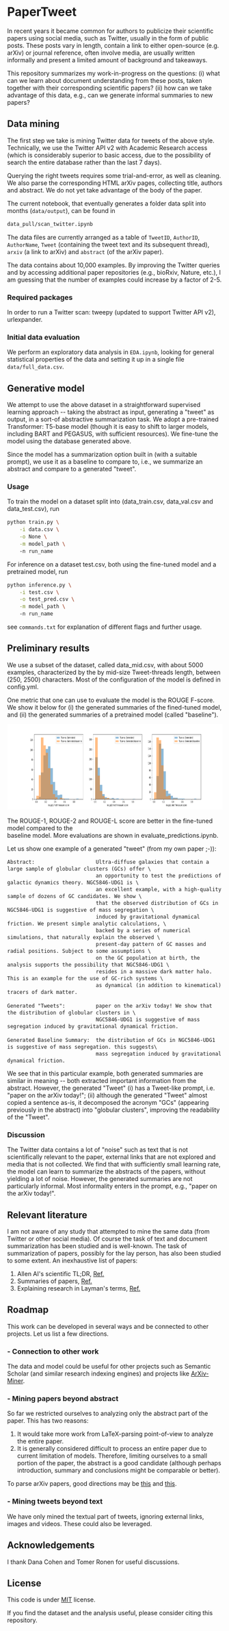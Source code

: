 # PaperTweet

In recent years it became common for authors to publicize their scientific papers 
using social media, such as Twitter, usually in the form of public posts. These posts 
vary in length, contain a link to either open-source (e.g. arXiv) or journal reference, 
often involve media, are usually written informally and present a limited amount of 
background and takeaways. 

This repository summarizes my work-in-progress on the questions: (i) what can we learn 
about document understanding from these posts, taken together with their corresponding 
scientific papers? (ii) how can we take advantage of this data, e.g., can we generate
informal summaries to new papers?


## Data mining

The first step we take is mining Twitter data for tweets of the above style. 
Technically, we use the Twitter API v2 with Academic Research access (which is 
considerably superior to basic access, due to the possibility of search the entire 
database rather than the last 7 days).

Querying the right tweets requires some trial-and-error, as well as cleaning. 
We also parse the corresponding HTML arXiv pages, collecting title, authors and abstract. 
We do not yet take advantage of the body of the paper.

The current notebook, that eventually generates a folder data split into months 
(```data/output```), can be found in

```bash
data_pull/scan_twitter.ipynb
```

The data files are currently arranged as a table of `TweetID`, `AuthorID`, 
`AuthorName`, `Tweet` (containing the tweet text and its subsequent thread), 
`arxiv` (a link to arXiv) and `abstract` (of the arXiv paper). 

The data contains about 10,000 examples. By improving the Twitter queries and by
accessing additional paper repositories (e.g., bioRxiv, Nature, etc.), 
I am guessing that the number of examples could increase by a factor of 2-5.


### Required packages

In order to run a Twitter scan: 
tweepy (updated to support Twitter API v2), urlexpander.

### Initial data evaluation

We perform an exploratory data analysis in ```EDA.ipynb```, looking for general statistical 
properties of the data and setting it up in a single file ```data/full_data.csv```.

## Generative model

We attempt to use the above dataset in a straightforward supervised learning approach -- 
taking the abstract as input, generating a "tweet" as output, in a sort-of abstractive summarization task. 
We adopt a pre-trained Transformer: T5-base model 
(though it is easy to shift to larger models, including BART and PEGASUS, with sufficient resources). 
We fine-tune the model using the database generated above.

Since the model has a summarization option built in (with a suitable prompt), we use 
it as a baseline to compare to, i.e., we summarize an abstract and compare to a generated
"tweet". 


### Usage

To train the model on a dataset split into (data_train.csv, data_val.csv and data_test.csv), 
run
```bash
python train.py \
    -i data.csv \
    -o None \
    -m model_path \ 
    -n run_name
```
For inference on a dataset test.csv, both using the fine-tuned model and a pretrained model, run
```bash
python inference.py \
    -i test.csv \
    -o test_pred.csv \
    -m model_path \ 
    -n run_name
```
see ```commands.txt``` for explanation of different flags and further usage.

## Preliminary results
We use a subset of the dataset, called data_mid.csv, with about 5000 examples, 
characterized by the by mid-size Tweet-threads length, between (250, 2500) characters. 
Most of the configuration of the model is defined in config.yml.

One metric that one can use to evaluate the model is the ROUGE F-score. We show it below 
for (i) the generated summaries of the fined-tuned model, and (ii) the generated summaries 
of a pretrained model (called "baseline").

<p>
<img src="figures/rouge_hist.png" height="200">
</p>

The ROUGE-1, ROUGE-2 and ROUGE-L score are better in the fine-tuned model compared to the  
baseline model. More evaluations are shown in evaluate_predictions.ipynb. 

Let us show one example of a generated "tweet" (from my own paper ;-)):
```
Abstract:                    Ultra-diffuse galaxies that contain a large sample of globular clusters (GCs) offer \ 
                             an opportunity to test the predictions of galactic dynamics theory. NGC5846-UDG1 is \ 
                             an excellent example, with a high-quality sample of dozens of GC candidates. We show \
                             that the observed distribution of GCs in NGC5846-UDG1 is suggestive of mass segregation \
                             induced by gravitational dynamical friction. We present simple analytic calculations, \
                             backed by a series of numerical simulations, that naturally explain the observed \
                             present-day pattern of GC masses and radial positions. Subject to some assumptions \
                             on the GC population at birth, the analysis supports the possibility that NGC5846-UDG1 \
                             resides in a massive dark matter halo. This is an example for the use of GC-rich systems \
                             as dynamical (in addition to kinematical) tracers of dark matter.

Generated "Tweets":          paper on the arXiv today! We show that the distribution of globular clusters in \
                             NGC5846-UDG1 is suggestive of mass segregation induced by gravitational dynamical friction.

Generated Baseline Summary:  the distribution of GCs in NGC5846-UDG1 is suggestive of mass segregation. this suggests\
                             mass segregation induced by gravitational dynamical friction.
```
We see that in this particular example, both generated summaries are similar in meaning -- both extracted 
important information from the abstract. However, the generated "Tweet" (i) has a Tweet-like prompt, i.e. 
"paper on the arXiv today!"; (ii) although the generated "Tweet" almost copied a sentence as-is, it decomposed the 
acronym "GCs" (appearing previously in the abstract) into "globular clusters", improving the readability of the "Tweet".

### Discussion
The Twitter data contains a lot of "noise" such as text that is not scientifically relevant to the paper, 
external links that are not explored and media that is not collected. We find that with sufficiently small 
learning rate, the model can learn to summarize the abstracts of the papers, without yielding a lot of noise. 
However, the generated summaries are not particularly informal. Most informality enters in the prompt, e.g., 
"paper on the arXiv today!".

## Relevant literature

I am not aware of any study that attempted to mine the same data (from Twitter or other social media).
Of course the task of text and document summarization has been studied and is well-known.
The task of summarization of papers, possibly for the lay person, has also been studied to some extent. 
An inexhaustive list of papers:

1) Allen AI's scientific TL;DR, [Ref.](https://arxiv.org/abs/2004.15011)
2) Summaries of papers, [Ref.](https://arxiv.org/pdf/2106.00130.pdf)
3) Explaining research in Layman's terms, [Ref.](https://www.aaai.org/AAAI21Papers/AAAI-7740.DangovskiR.pdf)


## Roadmap

This work can be developed in several ways and be connected to other projects. Let us list a few directions.

### - Connection to other work
The data and model could be useful for other projects such as Semantic Scholar (and similar research indexing engines) 
and projects like [ArXiv-Miner](https://arxiv-miner.turing-bot.com/#/README).

### - Mining papers beyond abstract

So far we restricted ourselves to analyzing only the abstract part of the paper. 
This has two reasons:
1) It would take more work from LaTeX-parsing point-of-view to analyze the entire paper.
2) It is generally considered difficult to process an entire paper due to current 
limitation of models. Therefore, limiting ourselves to a small portion of the paper, 
the abstract is a good candidate (although perhaps introduction, summary and conclusions 
might be comparable or better).

To parse arXiv papers, good directions may be [this](https://github.com/alvinwan/texsoup) and [this](https://github.com/valayDave/arxiv-miner/).

### - Mining tweets beyond text

We have only mined the textual part of tweets, ignoring external links, images and videos. These could also be leveraged.

## Acknowledgements
I thank Dana Cohen and Tomer Ronen for useful discussions.

## License

This code is under [MIT](https://opensource.org/licenses/MIT) license. 

If you find the dataset and the analysis useful, please consider citing this repository.

<!-- ## BibTeX entry -->
